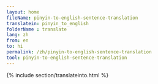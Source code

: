```yaml
---
layout: home
fileName: pinyin-to-english-sentence-translation
translatein: pinyin_to_english
folderName : translate
lang: zh
from: en
to: hi
permalink: /zh/pinyin-to-english-sentence-translation
tool: pinyin-to-english-sentence-translation
---
```

{% include section/translateinto.html %}
